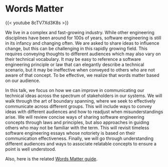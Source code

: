 # Words Matter


{{< youtube 8cTV7Xd3K8s >}}

We live in a complex and fast-growing industry. While other engineering disciplines have been around for 100s of years, software engineering is still in its infancy and changing often. We are asked to share ideas to influence change, but this can be challenging in this rapidly growing field. This requires conveying thoughts to different audiences which may also vary on their technical vocabulary. It may be easy to reference a software engineering principle or law that can elegantly describe a technical scenario, but it may be ineffective when conveyed to others who are not aware of that concept. To be effective, we realize that words matter based on our audience.

In this talk, we focus on how we can improve in communicating our technical ideas across the spectrum of stakeholders in our systems. We will walk through the art of boundary spanning, where we seek to effectively communicate across different groups. This will include ways to convey ideas with different audiences and how to readjust when misunderstandings arise. We will review concise ways of sharing software engineering concepts through laws and principles, but also approaches in guiding others who may not be familiar with the term. This will revisit timeless software engineering essays whose notoriety is based on their communication effectiveness. Finally, we will go through understanding different audiences and ways to associate relatable concepts to ensure a point is well understood.

Also, here is the related [<i class='fas fa-map'></i> Words Matter guide](/guides/words-matter-guide.pdf).
